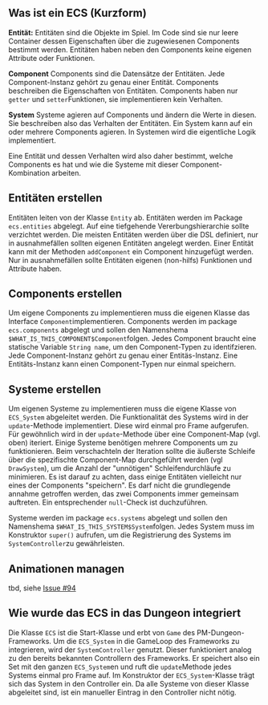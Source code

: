 ## Was ist ein ECS (Kurzform)

**Entität:**
Entitäten sind die Objekte im Spiel. Im Code sind sie nur leere Container dessen Eigenschaften über die zugewiesenen Components bestimmt werden. Entitäten haben neben den Components keine eigenen Attribute oder Funktionen.

**Component**
Components sind die Datensätze der Entitäten. Jede Component-Instanz gehört zu genau einer Entität.
Components beschreiben die Eigenschaften von Entitäten.
Components haben nur `getter` und `setter`Funktionen, sie implementieren kein Verhalten.

**System**
Systeme agieren auf Components und ändern die Werte in diesen. Sie beschreiben also das Verhalten der Entitäten. Ein System kann auf ein oder mehrere Components agieren.
In Systemen wird die eigentliche Logik implementiert.

Eine Entität und dessen Verhalten wird also daher bestimmt, welche Components es hat und wie die Systeme mit dieser Component-Kombination arbeiten.

## Entitäten erstellen
Entitäten leiten von der Klasse `Entity` ab.
Entitäten werden im Package `ecs.entities` abgelegt.
Auf eine tiefgehende Vererbungshierarchie sollte verzichtet werden.
Die meisten Entitäten werden über die DSL definiert, nur in ausnahmefällen sollten eigenen Entitäten angelegt werden.
Einer Entität kann mit der Methoden `addComponent` ein Component hinzugefügt werden.
Nur in ausnahmefällen sollte Entitäten eigenen (non-hilfs) Funktionen und Attribute haben.

## Components erstellen
Um eigene Components zu implementieren muss die eigenen Klasse das Interface `Component`implementieren.
Components werden im package `ecs.components` abgelegt und sollen den Namenshema `$WHAT_IS_THIS_COMPONENT$Component`folgen.
Jedes Component braucht eine statische Variable `String name`, um den Component-Typen zu identifzieren.
Jede Component-Instanz gehört zu genau einer Entitäs-Instanz. Eine Entitäts-Instanz kann einen Component-Typen nur einmal speichern.


## Systeme erstellen
Um eigenen Systeme zu implementieren muss die eigene Klasse von `ECS_System` abgeleitet werden.
Die Funktionalität des Systems wird in der `update`-Methode implementiert. Diese wird einmal pro Frame aufgerufen.
Für gewöhnlich wird in der `update`-Methode über eine Component-Map (vgl. oben) iteriert. Einige Systeme benötigen mehrere Components um zu funktionieren. Beim verschachteln der Iteration sollte die äußerste Schleife über die spezifischte Component-Map durchgeführt werden (vgl `DrawSystem`), um die Anzahl der "unnötigen" Schleifendurchläufe zu minimieren.
Es ist darauf zu achten, dass einige Entitäten vielleicht nur eines der Components "speichern". Es darf nicht die grundlegende annahme getroffen werden, das zwei Components immer gemeinsam auftreten. Ein entsprechender `null`-Check ist duchzuführen.

Systeme werden im package `ecs.systems` abgelegt und sollen den Namenshema `$WHAT_IS_THIS_SYSTEM$System`folgen.
Jedes System muss im Konstruktor `super()` aufrufen, um die Registrierung des Systems im `SystemController`zu gewährleisten.


## Animationen managen
tbd, siehe [Issue #94](https://github.com/Programmiermethoden/Dungeon/issues/94)

## Wie wurde das ECS in das Dungeon integriert

Die Klasse `ECS` ist die Start-Klasse und erbt von `Game` des PM-Dungeon-Frameworks.
Um die `ECS_System` in die GameLoop des Frameworks zu integrieren, wird der `SystemController` genutzt. Dieser funktioniert analog zu den bereits bekannten Controllern des Frameworks. Er speichert also ein Set mit den ganzen `ECS_System`en und ruft die `update`Methode jedes Systems einmal pro Frame auf. Im Konstruktor der `ECS_System`-Klasse trägt sich das System in den Controller ein. Da alle Systeme von dieser Klasse abgeleitet sind, ist ein manueller Eintrag in den Controller nicht nötig.
